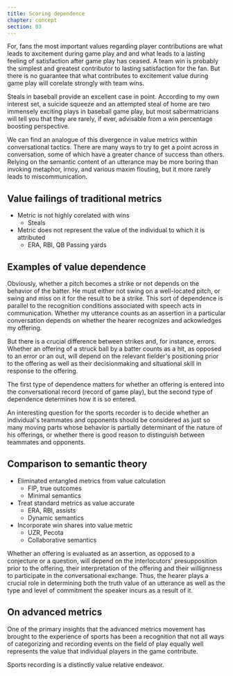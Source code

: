 ```yaml
---
title: Scoring dependence
chapter: concept
section: 03
---
```



For, fans the most important values regarding player contributions are what leads to axcitement during game play and and what leads to a lasting feeling of satisfaction after game play has ceased. A team win is probably the simplest and greatest contributor to lasting satisfaction for the fan. But there is no guarantee that what contributes to excitement value during game play will corelate strongly with team wins.

Steals in baseball provide an excellent case in point. According to my own interest set, a suicide squeeze and an attempted steal of home are two immensely exciting plays in baseball game play, but most sabermatricians will tell you that they are rarely, if ever, advisable from a win percentage boosting perspective.

We can find an analogue of this divergence in value metrics within conversational tactics.  There are many ways to try to get a point across in conversation, some of which have a greater chance of success than others. Relying on the semantic content of an utterance may be more boring than invoking metaphor, irnoy, and various maxim flouting, but it more rarely leads to miscommunication.

## Value failings of traditional metrics ##

+ Metric is not highly corelated with wins
    - Steals
+ Metric does not represent the value of the individual to which it is attributed
    - ERA, RBI, QB Passing yards

## Examples of value dependence ##

Obviously, whether a pitch becomes a strike or not depends on the behavior of the batter. He must either not swing on a well-located pitch, or swing and miss on it for the result to be a strike. This sort of dependence is parallel to the recognition conditions associated with speech acts in communication. Whether my utterance counts as an assertion in a particular conversation depends on whether the hearer recognizes and ackowledges my offering.

But there is a crucial difference between strikes and, for instance, errors. Whether an offering of a struck ball by a batter counts as a hit, as opposed to an error or an out, will depend on the relevant fielder's positioning prior to the offering as well as their decisionmaking and situational skill in response to the offering.

The first type of dependence matters for whether an offering is entered into the conversational record (record of game play), but the second type of dependence determines how it is so entered.

An interesting question for the sports recorder is to decide whether an individual's teammates and opponents should be considered as just so many moving parts whose behavior is partially determinant of the nature of his offerings, or whether there is good reason to distinguish between teammates and opponents.

## Comparison to semantic theory ##

+ Eliminated entangled metrics from value calculation
    - FIP, true outcomes
    - Minimal semantics
+ Treat standard metrics as value accurate
    - ERA, RBI, assists
    - Dynamic semantics
+ Incorporate win shares into value metric
    - UZR, Pecota
    - Collaborative semantics

Whether an offering is evaluated as an assertion, as opposed to a conjecture or a question, will depend on the interlocutors' presupposition prior to the offering, their interpretation of the offering and their willignness to participate in the conversational exchange. Thus, the hearer plays a crucial role in determining both the truth value of an utterance as well as the type and level of commitment the speaker incurs as a result of it.

## On advanced metrics ##

One of the primary insights that the advanced metrics movement has brought to the experience of sports has been a recognition that not all ways of categorizing and recording events on the field of play equally well represents the value that individual players in the game contribute. 

Sports recording is a distinctly value relative endeavor. 
